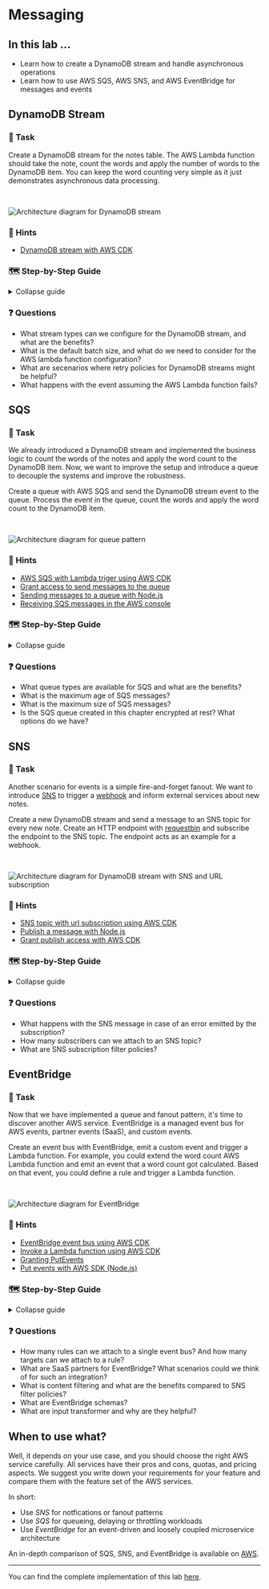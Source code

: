 # Messaging

## In this lab …

- Learn how to create a DynamoDB stream and handle asynchronous operations
- Learn how to use AWS SQS, AWS SNS, and AWS EventBridge for messages and events

## DynamoDB Stream

### 📝 Task

Create a DynamoDB stream for the notes table. The AWS Lambda function should take the note, count the words and apply the number of words to the DynamoDB item. You can keep the word counting very simple as it just demonstrates asynchronous data processing.

<br />

![Architecture diagram for DynamoDB stream](/media/messaging/stream.drawio.svg)

### 🔎 Hints

- [DynamoDB stream with AWS CDK](https://docs.aws.amazon.com/cdk/api/latest/docs/aws-lambda-event-sources-readme.html#dynamodb-streams)

### 🗺  Step-by-Step Guide

<details>
<summary>Collapse guide</summary>

1. Extend the `.projenrc.js` configuration to add new CDK dependencies:
  ```js
  const project = new AwsCdkTypeScriptApp({
    // …
    cdkDependencies: [
      '@aws-cdk/aws-lambda-nodejs',
      '@aws-cdk/aws-apigatewayv2',
      '@aws-cdk/aws-apigatewayv2-integrations',
      '@aws-cdk/aws-dynamodb',
      '@aws-cdk/aws-lambda',
      '@aws-cdk/aws-lambda-event-sources',
    ],
    // …
  });
  ```
1. Extend the CloudFormation stack in `./src/main.ts` file:
  ```typescript
  // … (more imports from previous labs)
  import * as lambda from '@aws-cdk/aws-lambda';
  import * as lambdaNodeJs from '@aws-cdk/aws-lambda-nodejs';
  import * as lambdaEventSources from '@aws-cdk/aws-lambda-event-sources';

  export class MyStack extends Stack {
    constructor(scope: Construct, id: string, props: StackProps = {}) {
      super(scope, id, props);

      const notesTable = new dynamodb.Table(this, 'notes-table', {
        partitionKey: { name: 'id', type: dynamodb.AttributeType.STRING },
        stream: dynamodb.StreamViewType.NEW_IMAGE,
      });

      const wordCount = new lambdaNodeJs.NodejsFunction(this, 'word-count', {
        environment: {
          TABLE_NAME: notesTable.tableName,
        },
      });
      wordCount.addEventSource(new lambdaEventSources.DynamoEventSource(notesTable, {
        startingPosition: lambda.StartingPosition.TRIM_HORIZON,
        retryAttempts: 0,
      }));
      notesTable.grant(wordCount, 'dynamodb:UpdateItem');

      // … (more resources from previous labs)
    }
  }
  ```
1. Create a new file for the AWS lambda function:
  ```bash
  touch src/main.word-count.ts
  ```
1. Implement the AWS lambda function:
  ```typescript
  import * as AWS from 'aws-sdk';

  export const handler = async (event: AWSLambda.DynamoDBStreamEvent) => {
    const DB = new AWS.DynamoDB.DocumentClient();

    for (const record of event.Records) {
      if (record.eventName !== 'INSERT' || !record.dynamodb || !record.dynamodb.NewImage) {
        return;
      }

      const id = record.dynamodb.Keys?.id.S;
      const newImage = record.dynamodb.NewImage;
      const content = newImage.content?.S;
      const wordCount = content?.split(' ').length;

      await DB.update({
        Key: {
          id,
        },
        AttributeUpdates: {
          wordCount: {
            Value: wordCount,
          },
        },
        TableName: process.env.TABLE_NAME!,
      }).promise();
    }
  };
  ```
1. Deploy the CloudFormation stack:
  ```
  npm run deploy
  ```
1. Make a HTTP request:
  ```bash
  curl -X POST https://XXXXXX.execute-api.eu-central-1.amazonaws.com/notes --data '{ "title": "Count me", "content": "Lorem ipsum dolor sit amet, consectetur adipiscing elit. Nulla vitae." }' -H 'Content-Type: application/json' -i
  ```
1. Go to the [DynamoDB console](https://console.aws.amazon.com/dynamodbv2) and check the word count.

</details>

### ❓ Questions

- What stream types can we configure for the DynamoDB stream, and what are the benefits?
- What is the default batch size, and what do we need to consider for the AWS lambda function configuration?
- What are secenarios where retry policies for DynamoDB streams might be helpful? 
- What happens with the event assuming the AWS Lambda function fails?

## SQS

### 📝 Task

We already introduced a DynamoDB stream and implemented the business logic to count the words of the notes and apply the word count to the DynamoDB item. Now, we want to improve the setup and introduce a queue to decouple the systems and improve the robustness.

Create a queue with AWS SQS and send the DynamoDB stream event to the queue. Process the event in the queue, count the words and apply the word count to the DynamoDB item.

<br />

![Architecture diagram for queue pattern](/media/messaging/sqs.drawio.svg)

### 🔎 Hints

- [AWS SQS with Lambda triger using AWS CDK](https://docs.aws.amazon.com/cdk/api/latest/docs/aws-lambda-event-sources-readme.html#sqs)
- [Grant access to send messages to the queue](https://docs.aws.amazon.com/cdk/api/latest/docs/@aws-cdk_aws-sqs.Queue.html#grantwbrsendwbrmessagesgrantee) 
- [Sending messages to a queue with Node.js](https://docs.aws.amazon.com/sdk-for-javascript/v2/developer-guide/sqs-examples-send-receive-messages.html#sqs-examples-send-receive-messages-sending)
- [Receiving SQS messages in the AWS console](https://docs.aws.amazon.com/AWSSimpleQueueService/latest/SQSDeveloperGuide/sqs-using-receive-delete-message.html)

### 🗺  Step-by-Step Guide

<details>
<summary>Collapse guide</summary>

1. Extend the list of CDK dependencies in the `.projenrc.js` configuration:
  ```js
  const { AwsCdkTypeScriptApp, NodePackageManager } = require('projen');
  const project = new AwsCdkTypeScriptApp({
    // …
    cdkDependencies: [
      '@aws-cdk/aws-lambda-nodejs',
      '@aws-cdk/aws-apigatewayv2',
      '@aws-cdk/aws-apigatewayv2-integrations',
      '@aws-cdk/aws-dynamodb',
      '@aws-cdk/aws-lambda',
      '@aws-cdk/aws-lambda-event-sources',
      '@aws-cdk/aws-sqs',
    ],
    // …
  });
  ```
1. Run `npm run projen` to install the new dependencies and re-generate the auto-generated files.
1. Extend the CloudFormation stack in the `./src/main.ts` file to introduce the queue and send the DynamoDB event to the queue:
  ```ts
    // … (more imports from previous labs)
  import * as sqs from '@aws-cdk/aws-sqs';

  export class MyStack extends Stack {
    constructor(scope: Construct, id: string, props: StackProps = {}) {
      super(scope, id, props);
      const queue = new sqs.Queue(this, 'queue');
      const queueFunction = new lambdaNodeJs.NodejsFunction(this, 'stream', {
        environment: {
          QUEUE_URL: queue.queueUrl,
        }
      });
      queueFunction.addEventSource(new lambdaEventSources.DynamoEventSource(notesTable, {
        startingPosition: lambda.StartingPosition.TRIM_HORIZON,
        retryAttempts: 0,
      }));
      queue.grantSendMessages(queueFunction);
    
      // … (more resources from previous labs)
    }
  }
  ```
1. Create a new file:
  ```bash
  touch src/main.stream.ts
  ```
1. Implement the AWS Lambda function:
  ```ts
  import * as AWS from 'aws-sdk';

  export const handler = async (event: AWSLambda.DynamoDBStreamEvent) => {
    const sqs = new AWS.SQS({apiVersion: '2012-11-05'});

    for (const record of event.Records) {
      if (record.eventName !== 'INSERT' || !record.dynamodb) {
        return;
      }

      const id = record.dynamodb.Keys?.id.S;
      const message = {
        noteId: id,
      }
    
      await sqs.sendMessage({
        MessageBody: JSON.stringify(message),
        QueueUrl: process.env.QUEUE_URL!,
      }).promise();
    }
  };
  ```
1. Deploy the changes:
  ```bash
  npm run deploy
  ```
1. Create a new note:
  ```bash
  curl -X POST https://XXXXXX.execute-api.eu-central-1.amazonaws.com/notes --data '{ "title": "Hello World", "content": "some text" }' -H 'Content-Type: application/json' -i
  ```
1. Check out the [AWS SQS console](https://console.aws.amazon.com/sqs/). You sould see a message in the queue.
1. Update the `word-count` AWS Lambda function to process the SQS message, so first in the CloudFormation stack:
  ```ts
  export class MyStack extends Stack {
    constructor(scope: Construct, id: string, props: StackProps = {}) {
      super(scope, id, props);
      
      const wordCount = new lambdaNodeJs.NodejsFunction(this, 'word-count', {
        environment: {
          TABLE_NAME: notesTable.tableName,
        },
      });
      wordCount.addEventSource(new lambdaEventSources.SqsEventSource(queue));

      notesTable.grant(wordCount, 'dynamodb:GetItem', 'dynamodb:UpdateItem');
      // … (more resources from previous labs)
    }
  }
  ```
1. And the AWS Lambda implementation, so `./src/main.word-count.ts`:
  ```ts
  import * as AWS from 'aws-sdk';

  export const handler = async (event: AWSLambda.SQSEvent) => {
    const DB = new AWS.DynamoDB.DocumentClient();
    const tableName = process.env.TABLE_NAME!;

    for (const record of event.Records) {
      const body = JSON.parse(record.body);
      const id = body.noteId;
      const note = await DB.get({
        TableName: tableName,
        Key: {
          id: body.noteId,
        },
      }).promise();

      if (!note.Item) {
        return;
      }

      const content = note.Item.content;
      const wordCount = content.split(' ').length;

      await DB.update({
        Key: {
          id,
        },
        AttributeUpdates: {
          wordCount: {
            Value: wordCount,
          },
        },
        TableName: tableName,
      }).promise();
    }
  };
  ```
1. Deploy the latest changes:
  ```ts
  npm run deploy
  ```
1. After the deployment, the AWS Lambda function starts processing the messages in the queue and applies the word count to the DynamoDB items. Feel free to create more notes and observe the system.

</details>

### ❓ Questions

- What queue types are available for SQS and what are the benefits?
- What is the maximum age of SQS messages?
- What is the maximum size of SQS messages?
- Is the SQS queue created in this chapter encrypted at rest? What options do we have?

## SNS

### 📝 Task

Another scenario for events is a simple fire-and-forget fanout. We want to introduce [SNS](https://aws.amazon.com/sns/) to trigger a [webhook](https://en.wikipedia.org/wiki/Webhook) and inform external services about new notes. 

Create a new DynamoDB stream and send a message to an SNS topic for every new note. Create an HTTP endpoint with [requestbin](requestbin.com) and subscribe the endpoint to the SNS topic. The endpoint acts as an example for a webhook.

<br />

![Architecture diagram for DynamoDB stream with SNS and URL subscription](/media/messaging/sns.drawio.svg)

### 🔎 Hints

- [SNS topic with url subscription using AWS CDK](https://docs.aws.amazon.com/cdk/api/latest/docs/aws-sns-readme.html#subscriptions)
- [Publish a message with Node.js](https://docs.aws.amazon.com/sdk-for-javascript/v2/developer-guide/sns-examples-publishing-messages.html#sns-examples-publishing-text-messages)
- [Grant publish access with AWS CDK](https://docs.aws.amazon.com/cdk/api/latest/docs/@aws-cdk_aws-sns.Topic.html#grantwbrpublishgrantee)

### 🗺  Step-by-Step Guide

<details>
<summary>Collapse guide</summary>

1. Extend the list of CDK dependencies in the `.projenrc.js` configuration:
  ```js
  const { AwsCdkTypeScriptApp, NodePackageManager } = require('projen');
  const project = new AwsCdkTypeScriptApp({
    // …
    cdkDependencies: [
      '@aws-cdk/aws-lambda-nodejs',
      '@aws-cdk/aws-apigatewayv2',
      '@aws-cdk/aws-apigatewayv2-integrations',
      '@aws-cdk/aws-dynamodb',
      '@aws-cdk/aws-lambda',
      '@aws-cdk/aws-lambda-event-sources',
      '@aws-cdk/aws-sqs',
      '@aws-cdk/aws-sns',
      '@aws-cdk/aws-sns-subscriptions'
    ],
    // …
  });
  ```
1. Run `npm run projen` to install the new dependencies and re-generate the auto-generated files.
1. Create a public endpoint with [requestbin](https://requestbin.com/r) and copy the endpoint url.
1. Extend the CloudFormation stack in `./src/main.ts` file. Don't forget to replace **YOUR_REQUESTBIN_ENDPOINT** with your endpoint.
  ```ts
  // … (more imports from previous labs)
  import * as sns from '@aws-cdk/aws-sns';
  import * as subscriptions from '@aws-cdk/aws-sns-subscriptions';

  export class MyStack extends Stack {
    constructor(scope: Construct, id: string, props: StackProps = {}) {
      super(scope, id, props);

      const topic = new sns.Topic(this, 'webhook-topic');
      topic.addSubscription(new subscriptions.UrlSubscription('YOUR_REQUESTBIN_ENDPOINT'));
      
      const snsFunction = new lambdaNodeJs.NodejsFunction(this, 'sns', {
        environment: {
          TOPIC_ARN: topic.topicArn,
        }
      });
      snsFunction.addEventSource(new lambdaEventSources.DynamoEventSource(notesTable, {
        startingPosition: lambda.StartingPosition.TRIM_HORIZON,
      }));
      topic.grantPublish(snsFunction);

      // … (more resources from previous labs)
    }
  }
  ```
1. Create a new file:
  ```bash
  touch src/main.sns.ts
  ```
1. Implement the AWS Lambda function:
  ```ts
  import * as AWS from 'aws-sdk';

  export const handler = async (event: AWSLambda.DynamoDBStreamEvent) => {
    const sns = new AWS.SNS({apiVersion: '2010-03-31'});
    const topicArn = process.env.TOPIC_ARN;

    for (const record of event.Records) {
      if (record.eventName !== 'INSERT' || !record.dynamodb) {
        return;
      }

      const id = record.dynamodb.Keys?.id.S;
      const content = record.dynamodb.NewImage?.content.S;
      const title = record.dynamodb.NewImage?.title.S;

      const message = {
        id,
        content,
        title,
      }
    
      await sns.publish({
        Message: JSON.stringify(message),
        TopicArn: topicArn,
      }).promise()
    }
  };
  ```
1. Deploy the changes:
  ```bash
  npm run deploy
  ```
1. Go to requestbin. You should see the first request coming in. With the first request, we basically need to accept the subscription to receive further events. In the post body, you should find a **SubscribeURL**. Copy the URL and open it in a new tab. The subscription is now confirmed.
1. Create a new note:
  ```bash
  curl -X POST https://XXXXXX.execute-api.eu-central-1.amazonaws.com/notes --data '{ "title": "Hello World", "content": "some text" }' -H 'Content-Type: application/json' -i
  ```
1. Go to requestbin again. You should see another request with the note we just created.

</details>

### ❓ Questions

- What happens with the SNS message in case of an error emitted by the subscription?
- How many subscribers can we attach to an SNS topic?
- What are SNS subscription filter policies?

## EventBridge

### 📝 Task

Now that we have implemented a queue and fanout pattern, it's time to discover another AWS service. EventBridge is a managed event bus for AWS events, partner events (SaaS), and custom events.

Create an event bus with EventBridge, emit a custom event and trigger a Lambda function. For example, you could extend the word count AWS Lambda function and emit an event that a word count got calculated. Based on that event, you could define a rule and trigger a Lambda function. 

<br />

![Architecture diagram for EventBridge](/media/messaging/eventbridge.drawio.svg)

### 🔎 Hints

- [EventBridge event bus using AWS CDK](https://docs.aws.amazon.com/cdk/api/latest/docs/@aws-cdk_aws-events.EventBus.html)
- [Invoke a Lambda function using AWS CDK](https://docs.aws.amazon.com/cdk/api/latest/docs/aws-events-targets-readme.html#invoke-a-lambda-function)
- [Granting PutEvents](https://docs.aws.amazon.com/cdk/api/latest/docs/aws-events-readme.html#granting-putevents-to-an-existing-eventbus)
- [Put events with AWS SDK (Node.js)](https://docs.aws.amazon.com/AWSJavaScriptSDK/latest/AWS/EventBridge.html#putEvents-property)

### 🗺  Step-by-Step Guide

<details>
<summary>Collapse guide</summary>

1. Extend the list of CDK dependencies in the `.projenrc.js` configuration:
  ```js
  const { AwsCdkTypeScriptApp, NodePackageManager } = require('projen');
  const project = new AwsCdkTypeScriptApp({
    // …
    cdkDependencies: [
      '@aws-cdk/aws-lambda-nodejs',
      '@aws-cdk/aws-apigatewayv2',
      '@aws-cdk/aws-apigatewayv2-integrations',
      '@aws-cdk/aws-dynamodb',
      '@aws-cdk/aws-lambda',
      '@aws-cdk/aws-lambda-event-sources',
      '@aws-cdk/aws-sqs',
      '@aws-cdk/aws-sns',
      '@aws-cdk/aws-sns-subscriptions',
      '@aws-cdk/aws-events',
      '@aws-cdk/aws-events-targets'
    ],
    // …
  });
  ```
1. Run `npm run projen` to install the new dependencies and re-generate the auto-generated files.
1. Extend the CloudFormation stack in `./src/main.ts` file:
  ```ts
  // … (more imports from previous labs)
  import * as events from '@aws-cdk/aws-events';
  import * as targets from '@aws-cdk/aws-events-targets';

  export class MyStack extends Stack {
    constructor(scope: Construct, id: string, props: StackProps = {}) {
      super(scope, id, props);

      // EventBridge
      const bus = new events.EventBus(this, 'bus');
      
      const rule = new events.Rule(this, 'rule', {
        eventPattern: {
          source: ['custom.notes'],
          detail: {
            wordCount: [ 
              { 
                numeric: [ '>', 10 ],
              },
            ],
          },
        },
        eventBus: bus
      });
      
      const eventBusFunction = new lambdaNodeJs.NodejsFunction(this, 'event-bus');
      rule.addTarget(new targets.LambdaFunction(eventBusFunction));

      // Extend the word count lambda function
      const wordCount = new lambdaNodeJs.NodejsFunction(this, 'word-count', {
        environment: {
          TABLE_NAME: notesTable.tableName,
          EVENT_BUS_NAME: bus.eventBusName,
        },
      });
      bus.grantPutEventsTo(wordCount);

      // … (more resources from previous labs)
    }
  }
  ```
1. Extend the word count lambda function, so `src/main.word-count.ts`:
  ```ts
  import * as AWS from 'aws-sdk';

  export const handler = async (event: AWSLambda.SQSEvent) => {
    const eventbridge = new AWS.EventBridge();

    const tableName = process.env.TABLE_NAME!;

    for (const record of event.Records) {
      // … code to calculate the word count
      
      await eventbridge.putEvents({
        Entries: [
          {
            Detail: JSON.stringify({
              id,
              wordCount,
              eventName: 'wordCountCreated'
            }),
            DetailType: 'NotesApi',
            EventBusName: process.env.EVENT_BUS_NAME,
            Source: 'custom.notes',
            Time: new Date(),
          },
        ]
      }).promise();
    }
  };
  ```
1. Create a new file:
  ```bash
  touch src/main.event-bus.ts
  ```
1. Implement the AWS Lambda function:
  ```ts
  export const handler = async (event: AWSLambda.EventBridgeEvent<any, any>) => {
    // Just log the event
    console.log(event);
  };
  ```
1. Deploy the changes:
  ```bash
  npm run deploy
  ```
1. Create a new note:
  ```bash
  curl -X POST https://XXXXXX.execute-api.eu-central-1.amazonaws.com/notes --data '{ "title": "Hello World", "content": "some text" }' -H 'Content-Type: application/json' -i
  ```
1. Go to the [AWS Lambda console](https://console.aws.amazon.com/lambda) and check out the logs of the event bus function. You should see the custom event. 

</details>

### ❓ Questions

- How many rules can we attach to a single event bus? And how many targets can we attach to a rule?
- What are SaaS partners for EventBridge? What scenarios could we think of for such an integration?
- What is content filtering and what are the benefits compared to SNS filter policies?
- What are EventBridge schemas?
- What are input transformer and why are they helpful?


## When to use what?

Well, it depends on your use case, and you should choose the right AWS service carefully. All services have their pros and cons, quotas, and pricing aspects. We suggest you write down your requirements for your feature and compare them with the feature set of the AWS services.

In short:
- Use _SNS_ for notfications or fanout patterns
- Use _SQS_ for queueing, delaying or throttling workloads
- Use _EventBridge_ for an event-driven and loosely coupled microservice architecture

An in-depth comparison of SQS, SNS, and EventBridge is available on [AWS](https://aws.amazon.com/blogs/compute/choosing-between-messaging-services-for-serverless-applications/).

---

You can find the complete implementation of this lab [here](https://github.com/superluminar-io/serverless-workshop/tree/main/packages/lab4).
